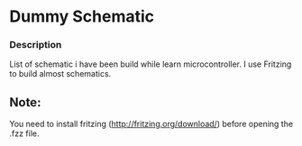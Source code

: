 Dummy Schematic
==================

### Description
List of schematic i have been build while learn microcontroller. I use Fritzing to build almost schematics.


Note:
-----
You need to install fritzing (http://fritzing.org/download/) before opening the .fzz file.

